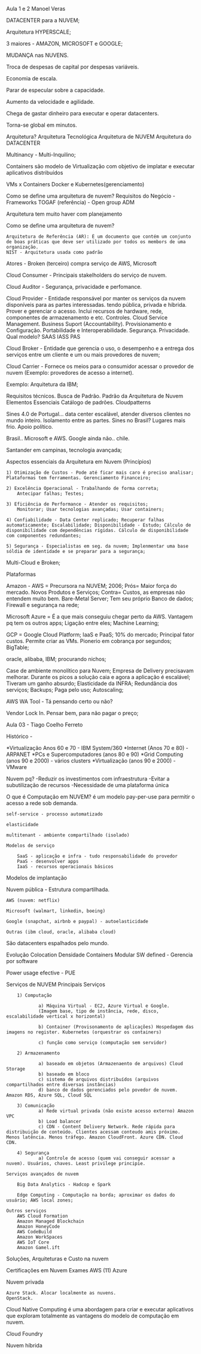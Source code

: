 Aula 1 e 2 Manoel Veras

DATACENTER para a NUVEM;

Arquitetura HYPERSCALE;

3 maiores - AMAZON, MICROSOFT e GOOGLE;

MUDANÇA nas NUVENS.

Troca de despesas de capital por despesas variáveis.

Economia de escala.

Parar de especular sobre a capacidade.

Aumento da velocidade e agilidade.

Chega de gastar dinheiro para executar e operar datacenters.

Torna-se global em minutos.

Arquitetura? Arquitetura Tecnológica
    Arquitetura de NUVEM
    Arquitetura do DATACENTER

Multinancy - Multi-Inquilino;

Containers são modelo de Virtualização com objetivo de implatar e executar aplicativos distribuídos

VMs x Containers 
    Docker e Kubernetes(gerenciamento)

Como se define uma arquitetura de nuvem? 
    Requisitos do Negócio - Frameworks
        TOGAF (referência) - Open group
            ADM

Arquitetura tem muito haver com planejamento

Como se define uma arquitetura de nuvem? 
    
    Arquitetura de Referência (AR): É um documento que contém um conjunto de boas práticas que deve ser utilizado por todos os membors de uma organização.
    NIST - Arquitetura usada como padrão

Atores - Broken (terceiro) compra serviço de AWS, Microsoft

Cloud Consumer - Principais stakelholders do serviço de nuvem.

Cloud Auditor - Segurança, privacidade e perfomance.

Cloud Provider - Entidade responsável por manter os serviços da nuvem disponíveis para as partes interessadas. tendo pública, privada e híbrida. Prover e gerenciar o acesso. Inclui recursos de hardware, rede, componentes de armazenamento e etc. Controles. Cloud Service Management. Business Suport (Accountability). Provisionamento e Configuração. Portabilidade e Interoperabilidade. Segurança. Privacidade.
Qual modelo? SAAS IASS PAS

Cloud Broker - Entidade que gerencia o uso, o desempenho e a entrega dos serviços entre um cliente e um ou mais provedores de nuvem; 

Cloud Carrier - Fornece os meios para o consumidor acessar o provedor de nuvem (Exemplo: provedores de acesso a internet).

Exemplo: Arquitetura da IBM;

Requisitos técnicos.
    Busca de Padrão.
    Padrão da Arquitetura de Nuvem
    Elementos Essenciais
    Catálogo de padrões. Cloudpatterns

Sines 4.0 de Portugal... data center escalável, atender diversos clientes no mundo inteiro. Isolamento entre as partes. Sines no Brasil? Lugares mais frio. Apoio político.

Brasil.. Microsoft e AWS. Google ainda não.. chile.

Santander em campinas, tecnologia avançada;

Aspectos essenciais da Arquitetura em Nuvem (Princípios)

    1) Otimização de Custos - Pode até ficar mais caro é preciso analisar; Plataformas tem ferramentas. Gerenciamento Financeiro;
    
    2) Excelência Operacional - Trabalhando de forma correta; 
        Antecipar falhas; Testes;
    
    3) Eficiência de Performance - Atender os requisitos;
        Monitorar; Usar tecnologias avançadas; Usar containers;

    4) Confiabilidade - Data Center replicado; Recuperar falhas automaticamente; Escalabilidade; Disponibilidade - Estudo; Cálculo de disponibilidade com dependências rígidas. Cálculo de disponibilidade com componentes redundantes;

    5) Segurança - Especialistas em seg. da nuvem; Implenmentar uma base sóldia de identidade e se preparar para a segurança;


Multi-Cloud e Broken;

Plataformas 

Amazon - AWS = Precursora na NUVEM; 2006; Prós= Maior força do mercado. Novos Produtos e Serviços; Contra= Custos, as empresas não entendem muito bem.
Bare-Metal Server; Tem seu próprio Banco de dados; Firewall e segurança na rede; 

Microsoft Azure = É a que mais conseguiu chegar perto da AWS. Vantagem pq tem os outros apps; Ligação entre eles; Machine Learning;

GCP = Google Cloud Platform; IaaS e PaaS; 10% do mercado; Principal fator custos. Permite criar as VMs. Pionerio em cobrança por segundos; BigTable;

oracle, alibaba, IBM; procurando nichos;

Case de ambiente monolítico para Nuvem; Empresa de Delivery precisavam melhorar. Durante os picos a solução caia e agora a aplicação é escalável; Tiveram um ganho absurdo; Elasticidade da INFRA; Redundância dos serviços; Backups; Paga pelo uso; Autoscaling;

AWS WA Tool - Tá pensando certo ou não?

Vendor Lock In. Pensar bem, para não pagar o preço;


Aula 03 - Tiago Coelho Ferreto

Histórico - 

*Virtualização Anos 60 e 70 - IBM System/360
*Internet (Anos 70 e 80) - ARPANET
*PCs e Supercomputadores (anos 80 e 90)
*Grid Computing (anos 90 e 2000) - vários clusters
*Virtualização (anos 90 e 2000) - VMware

Nuvem pq? 
-Reduzir os investimentos com infraestrutura
-Evitar a subutilização de recursos
-Necessidade de uma plataforma única

O que é Computação em NUVEM?
    é um modelo pay-per-use para permitir o acesso a rede sob demanda.

    self-service - processo automatizado

    elasticidade

    multitenant - ambiente compartilhado (isolado)

    Modelos de serviço

        SaaS - aplicação e infra - tudo responsabilidade do provedor
        PaaS - desenvolver apps
        IaaS - recursos operacionais básicos

Modelos de implantação

Nuvem pública - Estrutura compartilhada.
    
    AWS (nuvem: netflix)
    
    Microsoft (walmart, linkedin, boeing)

    Google (snapchat, airbnb e paypal) - autoelasticidade
    
    Outras (ibm cloud, oracle, alibaba cloud)

São datacenters espalhados pelo mundo. 

Evolução
    Colocation
    Densidade
    Containers
    Modular
    SW defined - Gerencia por software

Power usage efective - PUE

Serviços de NUVEM
    Principais Serviços
        
        1) Computação

                a) Máquina Virtual - EC2, Azure Virtual e Google. 
                (Imagem base, tipo de instância, rede, disco, escalabilidade vertical x horizontal)
                
                b) Container (Provisonamento de aplicações) Hospedagem das imagens no register. Kubernetes (orquestrar os containers)

                c) função como serviço (computação sem servidor)

        2) Armazenamento
                
                a) baseado em objetos (Armazenaento de arquivos) Cloud Storage
                b) baseado em bloco
                c) sistema de arquivos distribuídos (arquivos compartilhados entre diversas instâncias)
                d) banco de dados gerenciados pelo povedor de nuvem. Amazon RDS, Azure SQL, Cloud SQL
                
        3) Comunicação
                a) Rede virtual privada (não existe acesso externo) Amazon VPC
                b) Load balancer
                c) CDN - Content Delivery Network. Rede rápida para distribuição de conteúdo. Clientes acessam conteudo amis próximo. Menos latência. Menos tráfego. Amazon CloudFront. Azure CDN. Cloud CDN.

        4) Segurança
                a) Controle de acesso (quem vai conseguir acessar a nuvem). Usuários, chaves. Least privilege principie.

    Serviços avançados de nuvem
        
        Big Data Analytics - Hadcop e Spark
        
        Edge Computing - Computação na borda; aproximar os dados do usuário; AWS local zones;

    Outros serviços
        AWS Cloud Formation
        Amazon Managed Blockchain
        Amazon HoneyCode
        AWS CodeBuild
        Amazon WorkSpaces
        AWS IoT Core
        Amazon Gamel.ift
        
Soluções, Arquiteturas e Custo na nuvem

Certificações em Nuvem
    Exames
        AWS (11)
        Azure

Nuvem privada

    Azure Stack. Alocar localmente as nuvens.
    OpenStack.

Cloud Native Computing
 é uma abordagem para criar e executar aplicativos que exploram totalmente as vantagens do modelo de computação em nuvem.

 Cloud Foundry

Nuvem híbrida




